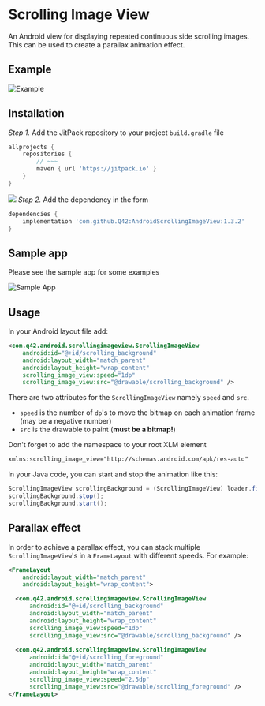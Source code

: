 # Scrolling Image View

An Android view for displaying repeated continuous side scrolling images. This can be used to create a parallax animation effect.

## Example
![Example](https://raw.githubusercontent.com/Q42/AndroidScrollingImageView/master/preview.gif)

## Installation
*Step 1.* Add the JitPack repository to your project `build.gradle` file
```gradle
allprojects {
    repositories {
        // ~~~
        maven { url 'https://jitpack.io' }
    }
}
```
[![](https://jitpack.io/v/q42/androidscrollingimageview.svg)](https://jitpack.io/#q42/androidscrollingimageview)
*Step 2.* Add the dependency in the form
```gradle
dependencies {
    implementation 'com.github.Q42:AndroidScrollingImageView:1.3.2'
}
```

## Sample app
Please see the sample app for some examples

![Sample App](https://raw.githubusercontent.com/Q42/AndroidScrollingImageView/master/sample_app.png)

## Usage
In your Android layout file add:
```xml
<com.q42.android.scrollingimageview.ScrollingImageView
    android:id="@+id/scrolling_background"
    android:layout_width="match_parent"
    android:layout_height="wrap_content"
    scrolling_image_view:speed="1dp"
    scrolling_image_view:src="@drawable/scrolling_background" />
```

There are two attributes for the `ScrollingImageView` namely `speed` and `src`.
* `speed` is the number of `dp`'s to move the bitmap on each animation frame (may be a negative number)
* `src` is the drawable to paint (**must be a bitmap!**)

Don't forget to add the namespace to your root XLM element
```xml
xmlns:scrolling_image_view="http://schemas.android.com/apk/res-auto"
```

In your Java code, you can start and stop the animation like this:
```java
ScrollingImageView scrollingBackground = (ScrollingImageView) loader.findViewById(R.id.scrolling_background);
scrollingBackground.stop();
scrollingBackground.start();
```

## Parallax effect
In order to achieve a parallax effect, you can stack multiple `ScrollingImageView`'s in a `FrameLayout` with different speeds. For example:
```xml
<FrameLayout
    android:layout_width="match_parent"
    android:layout_height="wrap_content">

  <com.q42.android.scrollingimageview.ScrollingImageView
      android:id="@+id/scrolling_background"
      android:layout_width="match_parent"
      android:layout_height="wrap_content"
      scrolling_image_view:speed="1dp"
      scrolling_image_view:src="@drawable/scrolling_background" />
      
  <com.q42.android.scrollingimageview.ScrollingImageView
      android:id="@+id/scrolling_foreground"
      android:layout_width="match_parent"
      android:layout_height="wrap_content"
      scrolling_image_view:speed="2.5dp"
      scrolling_image_view:src="@drawable/scrolling_foreground" />
</FrameLayout>
```

